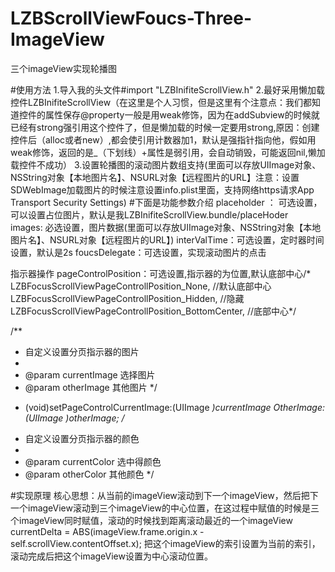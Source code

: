 # LZBScrollViewFoucs-Three-ImageView
三个imageView实现轮播图

#使用方法
1.导入我的头文件#import "LZBInifiteScrollView.h"
2.最好采用懒加载控件LZBInifiteScrollView（在这里是个人习惯，但是这里有个注意点：我们都知道控件的属性保存@property一般是用weak修饰，因为在addSubview的时候就已经有strong强引用这个控件了，但是懒加载的时候一定要用strong,原因：创建控件后（alloc或者new）,都会使引用计数器加1，默认是强指针指向他，假如用weak修饰，返回的是_（下划线）+属性是弱引用，会自动销毁，可能返回nil,懒加载控件不成功）
3.设置轮播图的滚动图片数组支持(里面可以存放UIImage对象、NSString对象【本地图片名】、NSURL对象【远程图片的URL】注意：设置SDWebImage加载图片的时候注意设置info.plist里面，支持网络https请求App Transport Security Settings)
#下面是功能参数介绍
placeholder ： 可选设置，可以设置占位图片，默认是我LZBInifiteScrollView.bundle/placeHoder  
images: 必选设置，图片数据(里面可以存放UIImage对象、NSString对象【本地图片名】、NSURL对象【远程图片的URL】)
interValTime：可选设置，定时器时间设置，默认是2s
foucsDelegate：可选设置，实现滚动图片的点击

指示器操作
pageControlPosition：可选设置,指示器的为位置,默认底部中心/* LZBFocusScrollViewPageControllPosition_None,    //默认底部中心
    LZBFocusScrollViewPageControllPosition_Hidden,   //隐藏
    LZBFocusScrollViewPageControllPosition_BottomCenter,  //底部中心*/

/**
*  自定义设置分页指示器的图片
*
*  @param currentImage 选择图片
*  @param otherImage   其他图片
*/


- (void)setPageControlCurrentImage:(UIImage *)currentImage OtherImage:(UIImage *)otherImage;
/**
*  自定义设置分页指示器的颜色
*
*  @param currentColor 选中得颜色
*  @param otherColor   其他颜色
*/

#实现原理
核心思想：从当前的imageView滚动到下一个imageView，然后把下一个imageView滚动到三个imageView的中心位置，在这过程中赋值的时候是三个imageView同时赋值，滚动的时候找到距离滚动最近的一个imageView currentDelta = ABS(imageView.frame.origin.x - self.scrollView.contentOffset.x);
    把这个imageView的索引设置为当前的索引，滚动完成后把这个imageView设置为中心滚动位置。
